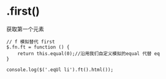  # .first()

 获取第一个元素   
    
    // f 模拟替代 first
    $.fn.ft = function () {
        return this.equal(0);//沿用我们自定义模拟的equal 代替 eq
    }

    console.log($('.eqUl li').ft().html());